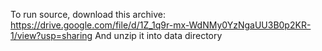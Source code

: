 To run source, download this archive: https://drive.google.com/file/d/1Z_1q9r-mx-WdNMy0YzNgaUU3B0p2KR-1/view?usp=sharing
And unzip it into data directory
